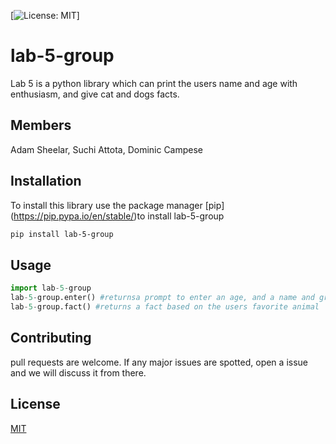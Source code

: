[![License: MIT](https://img.shields.io/badge/License-MIT-yellow.svg)]


# lab-5-group
Lab 5 is a python library which can print the users name and age with enthusiasm, and give cat and dogs facts. 

## Members
Adam Sheelar, Suchi Attota, Dominic Campese

## Installation
To install this library use the package manager [pip] (https://pip.pypa.io/en/stable/)to install lab-5-group
```bash
pip install lab-5-group
```
## Usage 
```python
import lab-5-group
lab-5-group.enter() #returnsa prompt to enter an age, and a name and greets the user 
lab-5-group.fact() #returns a fact based on the users favorite animal
```
## Contributing
pull requests are welcome. If any major issues are spotted, open a issue and we will discuss it from there.

## License
[MIT](https://choosealicense.com/licenses/mit/)

